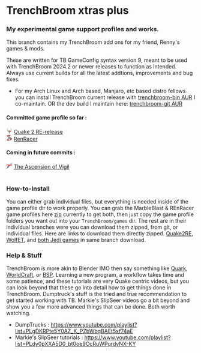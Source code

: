 # **TrenchBroom xtras plus**
### My experimental game support profiles and works.
This branch contains my TrenchBroom add ons for my friend, Renny's games & mods.

These are written for TB GameConfig syntax version 9, meant to be used with TrenchBroom 2024.2 or newer releases to function as intended. Always use current builds for all the latest addtions, improvements and bug fixes.

- For my Arch Linux and Arch based, Manjaro, etc based distro fellows you can install TrenchBroom current release with [trenchbroom-bin AUR](https://aur.archlinux.org/packages/trenchbroom-bin) I co-maintain. OR the dev build I maintain here: [trenchbroom-git AUR](https://aur.archlinux.org/packages/trenchbroom-git)

#### Committed game profile so far :

<img src="https://github.com/eGax/TrenchBroom_xtras_plus/blob/Quake2RE/games/Quake2RE/Icon.png"  width="16" height="16"> [Quake 2 RE-release](https://github.com/eGax/TrenchBroom_xtras_plus/tree/Quake2RE)<br>
<img src="/games_wip/RenRacer/Icon.png"  width="16" height="16"> [RenRacer](/games/RenRacer/)<br>

#### Coming in future commits :

<img src="/games_wip/TAoV/Icon.png"  width="16" height="16"> [The Ascension of Vigil](/games_wip/TAoV/)<br>
<br>
### How-to-Install
You can either grab individual files, but everything is needed inside of the game profile dir to work properly. You can grab the MarbleBlast & REnRacer game profiles here [zip](https://github.com/eGax/TrenchBroom_xtras_plus/archive/refs/heads/main.zip) currently to get both, then just copy the game profile folders you want out into your `TrenchBroom/games` dir. The rest are in their individual branches were you can download them zipped, from git, or individual files. Here are links to download them directly zipped. [Quake2RE](https://github.com/eGax/TrenchBroom_xtras_plus/archive/refs/heads/Quake2RE.zip), [WolfET](https://github.com/eGax/TrenchBroom_xtras_plus/archive/refs/heads/WolfET.zip), and [both Jedi games](https://github.com/eGax/TrenchBroom_xtras_plus/archive/refs/heads/Jedi.zip) in same branch download.

### Help & Stuff
TrenchBroom is more akin to Blender IMO then say something like [Quark](https://quark.sourceforge.io/), [WorldCraft](https://web.archive.org/web/20060530014852/http://hosted.planetquake.gamespy.com/worldcraft/index2.shtm), or [BSP](https://www.bspquakeeditor.com/index.php).
Learning a new program, a workflow takes time and some patience, and these tutorials are very Quake centric videos, but you can look beyond that these go into detail how to get things done in 
TrenchBroom. Dumptruck's stuff is the tried and true recommendation to get started working with TB. Markie's SlipSeer videos go a bit beyond and show you a few more advanced things that can be done. Both worth watching.

- DumpTrucks : https://www.youtube.com/playlist?list=PLgDKRPte5Y0AZ_K_PZbWbgBAEt5xf74aE
- Markie's SlipSeer tutorials : https://www.youtube.com/playlist?list=PLdy0pXXA5D0_bt0oe9OcRuWPqrdyNX-KY

